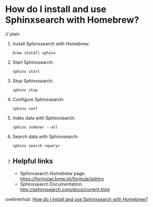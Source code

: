 # How do I install and use Sphinxsearch with Homebrew?
// plain

1. Install Sphinxsearch with Homebrew:
   ```
   brew install sphinx
   ```

2. Start Sphinxsearch:
   ```
   sphinx start
   ```

3. Stop Sphinxsearch:
   ```
   sphinx stop
   ```

4. Configure Sphinxsearch:
   ```
   sphinx conf
   ```

5. Index data with Sphinxsearch:
   ```
   sphinx indexer --all
   ```

6. Search data with Sphinxsearch:
   ```
   sphinx search <query>
   ```

7. ## Helpful links
   - Sphinxsearch Homebrew page: <https://formulae.brew.sh/formula/sphinx>
   - Sphinxsearch Documentation: <http://sphinxsearch.com/docs/current.html>

onelinerhub: [How do I install and use Sphinxsearch with Homebrew?](https://onelinerhub.com/sphinxsearch/how-do-i-install-and-use-sphinxsearch-with-homebrew)